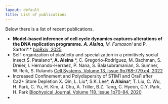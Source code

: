 ```yaml
---
layout: default
title: List of publications
---
```

<p style='text-align:justify'>Below there is a list of recent publications.</p>

- **Model-based inference of cell cycle dynamics captures alterations of the DNA replication programme.** ***A. Alsina**, M. Fumasoni* and P. Sartori*.*  [bioRxiv, 2025](https://www.biorxiv.org/content/10.1101/2025.03.19.644216.abstract)
- Self-organization of plasticity and specialization in a primitively social insect
  S. Patalano*, **A. Alsina** *, C. Gregorio-Rodríguez, M. Bachman, S. Dreier, I. Hernando-Herraez, P. Nana, S. Balasubramanian, S. Sumner, W. Reik, S. Rulands
  [Cell Systems, Volume 13, Issue 9p768-779.e4, 2022](https://www.cell.com/cell-systems/fulltext/S2405-4712(22)00315-5)
- Increased Confinement and Polydispersity of STIM1 and Orai1 after Ca2+ Store Depletion
  X. Qin, L. Liu*, S.K. Lee*, **A Alsina***, T. Liu, C. Wu, H. Park, C. Yu, H. Kim, J. Chu, A. Triller, B.Z. Tang, C. Hyeon, C.Y. Park, H. Park
  [Biophysical Journal, Volume 118, Issue 1p70-84, 2020](https://www.cell.com/biophysj/fulltext/S0006-3495(19)30942-7)
- 

